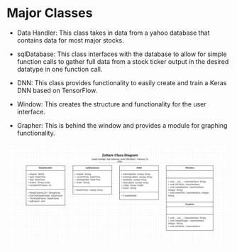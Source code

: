 # Major Classes

<!---You should have an UML class diagram in this section, along with a description of each class and a table that relates each component to one or more user stories. At a minimum, you need 1 diagram of your major classes. You are encouraged to also include more detailed diagrams that include all of your classes.-->

- Data Handler: This class takes in data from a yahoo database that contains data for most major stocks.

- sqlDatabase: This class interfaces with the database to allow for simple function calls to gather full data from a stock ticker output in the desired datatype in one function call.

- DNN: This class provides functionality to easily create and train a Keras DNN based on TensorFlow.

- Window: This creates the structure and functionality for the user interface.

- Grapher: This is behind the window and provides a module for graphing functionality.

![ClassDiagram](Class_Diagram.jpg)
